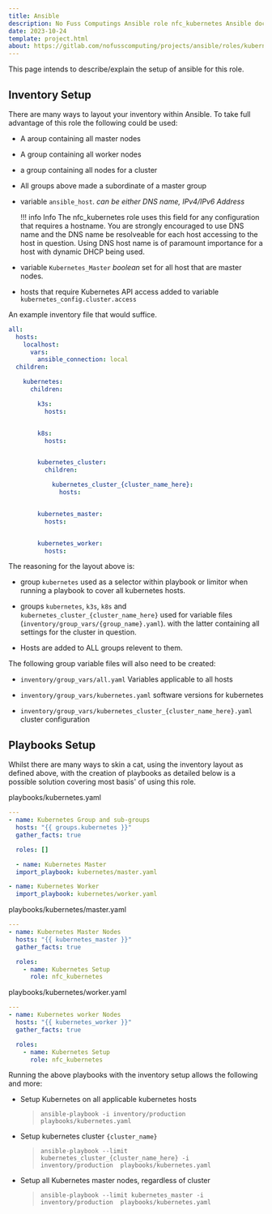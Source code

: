 ```yaml
---
title: Ansible
description: No Fuss Computings Ansible role nfc_kubernetes Ansible docs
date: 2023-10-24
template: project.html
about: https://gitlab.com/nofusscomputing/projects/ansible/roles/kubernetes
---
```


This page intends to describe/explain the setup of ansible for this role. 

## Inventory Setup

There are many ways to layout your inventory within Ansible. To take full advantage of this role the following could be used:

- A aroup containing all master nodes

- A group containing all worker nodes

- a group containing all nodes for a cluster

- All groups above made a subordinate of a master group

- variable `ansible_host`. _can be either DNS name, IPv4/IPv6 Address_

    !!! info Info
        The nfc_kubernetes role uses this field for any configuration that requires a hostname. You are strongly encouraged to use DNS name and the DNS name be resolveable for each host accessing to the host in question. Using DNS host name is of paramount importance for a host with dynamic DHCP being used.

- variable `Kubernetes_Master` _boolean_ set for all host that are master nodes.

- hosts that require Kubernetes API access added to variable `kubernetes_config.cluster.access`

An example inventory file that would suffice.

``` yaml
all:
  hosts:
    localhost:
      vars:
        ansible_connection: local
  children:

    kubernetes:
      children:

        k3s:
          hosts:


        k8s:
          hosts:


        kubernetes_cluster:
          children:

            kubernetes_cluster_{cluster_name_here}:
              hosts:


        kubernetes_master:
          hosts:


        kubernetes_worker:
          hosts:

```

The reasoning for the layout above is:

- group `kubernetes` used as a selector within playbook or limitor when running a playbook to cover all kubernetes hosts.

- groups `kubernetes`, `k3s`, `k8s` and `kubernetes_cluster_{cluster_name_here}` used for variable files (`inventory/group_vars/{group_name}.yaml`). with the latter containing all settings for the cluster in question.

- Hosts are added to ALL groups relevent to them.


The following group variable files will also need to be created:

- `inventory/group_vars/all.yaml` Variables applicable to all hosts

- `inventory/group_vars/kubernetes.yaml` software versions for kubernetes 

- `inventory/group_vars/kubernetes_cluster_{cluster_name_here}.yaml` cluster configuration


## Playbooks Setup

Whilst there are many ways to skin a cat, using the inventory layout as defined above, with the creation of playbooks as detailed below is a possible solution covering most basis' of using this role.

playbooks/kubernetes.yaml

``` yaml
---
- name: Kubernetes Group and sub-groups
  hosts: "{{ groups.kubernetes }}"
  gather_facts: true

  roles: []

  - name: Kubernetes Master
  import_playbook: kubernetes/master.yaml

- name: Kubernetes Worker
  import_playbook: kubernetes/worker.yaml
```

playbooks/kubernetes/master.yaml
``` yaml
---
- name: Kubernetes Master Nodes
  hosts: "{{ kubernetes_master }}"
  gather_facts: true

  roles: 
    - name: Kubernetes Setup
      role: nfc_kubernetes

```

playbooks/kubernetes/worker.yaml
``` yaml
---
- name: Kubernetes worker Nodes
  hosts: "{{ kubernetes_worker }}"
  gather_facts: true

  roles:
    - name: Kubernetes Setup
      role: nfc_kubernetes

```

Running the above playbooks with the inventory setup allows the following and more:

- Setup Kubernetes on all applicable kubernetes hosts

    > `ansible-playbook -i inventory/production  playbooks/kubernetes.yaml`

- Setup kubernetes cluster `{cluster_name}`

    > `ansible-playbook --limit kubernetes_cluster_{cluster_name_here} -i inventory/production  playbooks/kubernetes.yaml`

- Setup all Kubernetes master nodes, regardless of cluster

    > `ansible-playbook --limit kubernetes_master -i inventory/production  playbooks/kubernetes.yaml`
